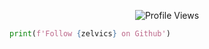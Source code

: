  <p align="center"> <img src="https://komarev.com/ghpvc/?username=zelvics" alt="Profile Views" /> </p>  

```python
print(f'Follow {zelvics} on Github')
```

